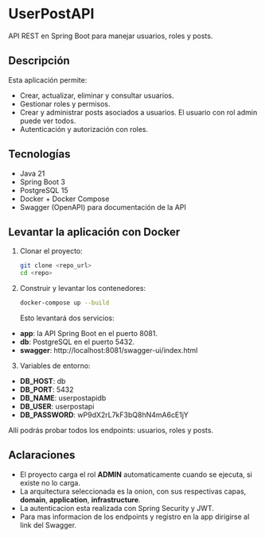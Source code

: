 # UserPostAPI

API REST en Spring Boot para manejar usuarios, roles y posts.

## Descripción

Esta aplicación permite:
- Crear, actualizar, eliminar y consultar usuarios.
- Gestionar roles y permisos.
- Crear y administrar posts asociados a usuarios. El usuario con rol admin puede ver todos.
- Autenticación y autorización con roles.

## Tecnologías

- Java 21
- Spring Boot 3
- PostgreSQL 15
- Docker + Docker Compose
- Swagger (OpenAPI) para documentación de la API

## Levantar la aplicación con Docker

1. Clonar el proyecto:
   ```bash
   git clone <repo_url>
   cd <repo>
   ```
2. Construir y levantar los contenedores:
    ```bash
   docker-compose up --build
   ```
   Esto levantará dos servicios:
 * **app**: la API Spring Boot en el puerto 8081.
 * **db**: PostgreSQL en el puerto 5432.
 * **swagger**: http://localhost:8081/swagger-ui/index.html

3. Variables de entorno:
- **DB_HOST**: db
- **DB_PORT**: 5432
- **DB_NAME**: userpostapidb
- **DB_USER**: userpostapi
- **DB_PASSWORD**: wP9dX2rL7kF3bQ8hN4mA6cE1jY

Allí podrás probar todos los endpoints: usuarios, roles y posts.

## Aclaraciones

- El proyecto carga el rol **ADMIN** automaticamente cuando se ejecuta, si existe no lo carga.
- La arquitectura seleccionada es la onion, con sus respectivas capas, **domain**, **application**, **infrastructure**.
- La autenticacion esta realizada con Spring Security y JWT.
- Para mas informacion de los endpoints y registro en la app dirigirse al link del Swagger.

